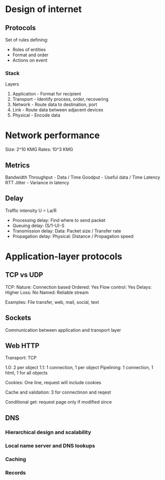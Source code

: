 # Design of internet

## Protocols

Set of rules defining:

- Roles of entities
- Format and order
- Actions on event

### Stack

Layers

1. Application - Format for recipient
2. Transport - Identify process, order, recovering
3. Network - Route data to destination, port
4. Link - Route data between adjacent devices
5. Physical - Encode data

# Network performance

Size: 2^10 KMG
Rates: 10^3 KMG

## Metrics

Bandwidth
Throughput - Data / Time
Goodput - Useful data / Time
Latency
RTT
Jitter - Variance in latency

## Delay

Traffic intensity U = La/R

- Processing delay: Find where to send packet
- Queuing delay: (S/1-U)-S
- Transmission delay: Data: Packet size / Transfer rate
- Propagation delay: Physical: Distance / Propagation speed

# Application-layer protocols

## TCP vs UDP

TCP:
Nature: Connection based
Ordered: Yes
Flow control: Yes
Delays: Higher
Loss: No
Named: Reliable stream

Examples: File transfer, web, mail, social, text

## Sockets

Communication between application and transport layer

## Web HTTP

Transport: TCP

1.0: 2 per object
1.1: 1 connection, 1 per object
Pipelining: 1 connection, 1 html, 1 for all objects

Cookies: One line, request will include cookies

Cache and validation: 3 for connectinon and reqest

Conditional get: request page only if modified since

## DNS

### Hierarchical design and scalability

### Local name server and DNS lookups

### Caching

### Records
